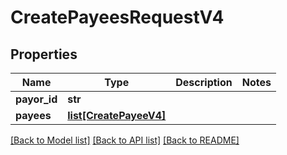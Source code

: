 # CreatePayeesRequestV4

## Properties
Name | Type | Description | Notes
------------ | ------------- | ------------- | -------------
**payor_id** | **str** |  | 
**payees** | [**list[CreatePayeeV4]**](CreatePayeeV4.md) |  | 

[[Back to Model list]](../README.md#documentation-for-models) [[Back to API list]](../README.md#documentation-for-api-endpoints) [[Back to README]](../README.md)


